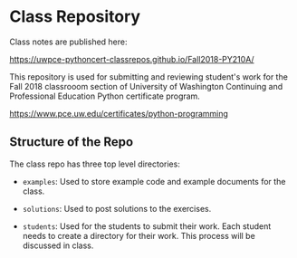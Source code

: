 # Class Repository

Class notes are published here:

https://uwpce-pythoncert-classrepos.github.io/Fall2018-PY210A/

This repository is used for submitting and reviewing student's work for the
Fall 2018 classrooom section of University of Washington Continuing and Professional
Education Python certificate program.

https://www.pce.uw.edu/certificates/python-programming

## Structure of the Repo

The class repo has three top level directories:

* `examples`: Used to store example code and example documents for the class.

* `solutions`: Used to post solutions to the exercises.

* `students`: Used for the students to submit their work. Each student needs to
create a directory for their work. This process will be discussed in class.